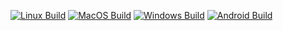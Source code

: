 [![Linux Build](https://github.com/boryssmejda/DsaWithC/actions/workflows/linux.yml/badge.svg?branch=main)](https://github.com/boryssmejda/DsaWithC/actions/workflows/linux.yml)
[![MacOS Build](https://github.com/boryssmejda/DsaWithC/actions/workflows/macos.yml/badge.svg?branch=main)](https://github.com/boryssmejda/DsaWithC/actions/workflows/macos.yml)
[![Windows Build](https://github.com/boryssmejda/DsaWithC/actions/workflows/windows.yml/badge.svg)](https://github.com/boryssmejda/DsaWithC/actions/workflows/windows.yml)
[![Android Build](https://github.com/boryssmejda/DsaWithC/actions/workflows/android.yml/badge.svg)](https://github.com/boryssmejda/DsaWithC/actions/workflows/android.yml)
